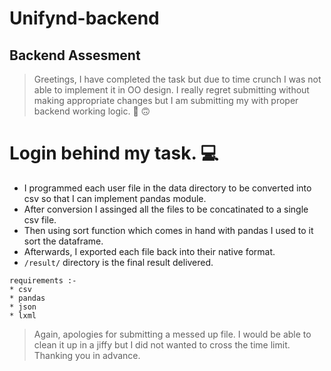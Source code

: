 # Unifynd-backend
## Backend Assesment

>Greetings, I have completed the task but due to time crunch I was not able to implement it in OO design. I really regret submitting without making appropriate changes but I am submitting my with proper backend working logic.  :slightly_frowning_face: :upside_down_face:

# Login behind my task. :computer:
* I programmed each user file in the data directory to be converted into csv so that I can implement pandas module.
* After conversion I assinged all the files to be concatinated to a single csv file.
* Then using sort function which comes in hand with pandas I used to it sort the dataframe.
* Afterwards, I exported each file back into their native format.
* `/result/` directory is the final result delivered.

```
requirements :-
* csv
* pandas
* json
* lxml
```
> Again, apologies for submitting a messed up file. I would be able to clean it up in a jiffy but I did not wanted to cross the time limit. Thanking you in advance.

